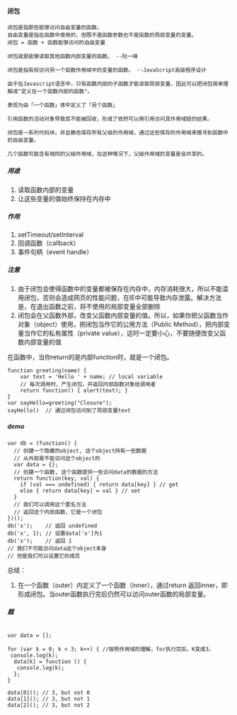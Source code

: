 #### 闭包

```
闭包是指那些能够访问自由变量的函数。
自由变量是指在函数中使用的，但既不是函数参数也不是函数的局部变量的变量。
闭包 = 函数 + 函数能够访问的自由变量

闭包就是能够读取其他函数内部变量的函数。 --阮一峰

闭包是指有权访问另一个函数作用域中的变量的函数。 --JavaScript高级程序设计

由于在Javascript语言中，只有函数内部的子函数才能读取局部变量，因此可以把闭包简单理解成"定义在一个函数内部的函数"。

表现为由「一个函数」体中定义了「另个函数」

引用函数的活动对象导致其不能被回收，形成了依然可以用引用访问其作用域链的结果。

闭包是一系列代码块，并且静态保存所有父级的作用域，通过这些保存的作用域来搜寻到函数中的自由变量。

几个函数可能含有相同的父级作用域，在这种情况下，父级作用域的变量是会共享的。
```


##### 用途
1. 读取函数内部的变量
2. 让这些变量的值始终保持在内存中

##### 作用
1. setTimeout/setInterval
2. 回调函数（callback）
3. 事件句柄（event handle）

##### 注意
1. 由于闭包会使得函数中的变量都被保存在内存中，内存消耗很大，所以不能滥用闭包，否则会造成网页的性能问题，在IE中可能导致内存泄露。解决方法是，在退出函数之前，将不使用的局部变量全部删除
2. 闭包会在父函数外部，改变父函数内部变量的值。所以，如果你把父函数当作对象（object）使用，把闭包当作它的公用方法（Public Method），把内部变量当作它的私有属性（private value），这时一定要小心，不要随便改变父函数内部变量的值


在函数中，当你return的是内部function时，就是一个闭包。

```
function greeting(name) {
    var text = 'Hello ' + name; // local variable
    // 每次调用时，产生闭包，并返回内部函数对象给调用者
    return function() { alert(text); }
}
var sayHello=greeting("Closure");
sayHello()  // 通过闭包访问到了局部变量text
```

##### demo

```
var db = (function() {
  // 创建一个隐藏的object, 这个object持有一些数据
  // 从外部是不能访问这个object的
  var data = {};
  // 创建一个函数, 这个函数提供一些访问data的数据的方法
  return function(key, val) {
    if (val === undefined) { return data[key] } // get
    else { return data[key] = val } // set
  }
  // 我们可以调用这个匿名方法
  // 返回这个内部函数，它是一个闭包
})();
db('x');    // 返回 undefined
db('x', 1); // 设置data['x']为1
db('x');    // 返回 1
// 我们不可能访问data这个object本身
// 但是我们可以设置它的成员
```

总结：
1. 在一个函数（outer）内定义了一个函数（inner），通过return 返回inner，即形成闭包。当outer函数执行完后仍然可以访问outer函数的局部变量。

##### 题

```

var data = [];
 
for (var k = 0; k < 3; k++) { //按照作用域的理解，for执行完后，K变成3，
 console.log(k);
  data[k] = function () {
   console.log(k);
  };
}
 
data[0](); // 3, but not 0
data[1](); // 3, but not 1
data[2](); // 3, but not 2
```